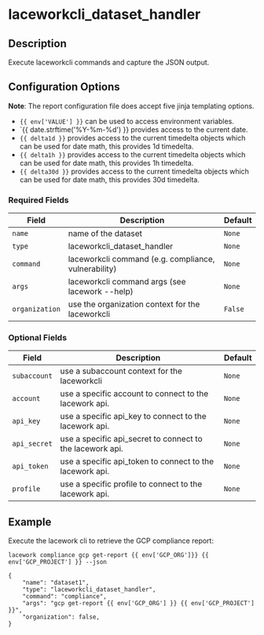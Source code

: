 # laceworkcli_dataset_handler

## Description

Execute laceworkcli commands and capture the JSON output.

## Configuration Options

**Note**: The report configuration file does accept five jinja templating options. 

* `{{ env['VALUE'] }}` can be used to access environment variables.
* `{{ date.strftime('%Y-%m-%d') }} provides access to the current date.
* `{{ delta1d }}` provides access to the current timedelta objects which can be used for date math, this provides 1d timedelta.
* `{{ delta1h }}` provides access to the current timedelta objects which can be used for date math, this provides 1h timedelta.
* `{{ delta30d }}` provides access to the current timedelta objects which can be used for date math, this provides 30d timedelta.

### Required Fields

| Field | Description | Default |
|-------|-------------|---------|
|`name` | name of the dataset | `None` |
|`type` | laceworkcli_dataset_handler | `None` |
|`command` | laceworkcli command (e.g. compliance, vulnerability) | `None` |
|`args` | laceworkcli command args (see lacework --help) | `None` |
|`organization` | use the organization context for the laceworkcli | `False` |

### Optional Fields

| Field | Description | Default |
|-------|-------------|---------|
|`subaccount` | use a subaccount context for the laceworkcli | `None` |
|`account` | use a specific account to connect to the lacework api. | `None` |
|`api_key` | use a specific api_key to connect to the lacework api. | `None` |
|`api_secret` | use a specific api_secret to connect to the lacework api. | `None` |
|`api_token` | use a specific api_token to connect to the lacework api. | `None` |
|`profile` | use a specific profile to connect to the lacework api. | `None` |

## Example

Execute the lacework cli to retrieve the GCP compliance report:

`lacework compliance gcp get-report {{ env['GCP_ORG']}} {{ env['GCP_PROJECT'] }} --json`

```
{
    "name": "dataset1",
    "type": "laceworkcli_dataset_handler",
    "command": "compliance",
    "args": "gcp get-report {{ env['GCP_ORG'] }} {{ env['GCP_PROJECT'] }}",
    "organization": false,
}
````